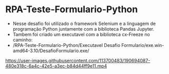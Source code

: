 # RPA-Teste-Formulario-Python

* Nesse desafio foi utilizado o framework Selenium e a linguagem de programação Python juntamente com a biblioteca Pandas Jupyter.
* Tambem foi criado um executavel com a biblioteca cx-Freeze no caminho:
* /RPA-Teste-Formulario-Python/Executavel Desafio Formulario/exe.win-amd64-3.10/DesafioFormulario.exe/

https://user-images.githubusercontent.com/113700483/190694087-480e318c-6a4c-42e5-a3ec-b84d44ff9e11.mp4

